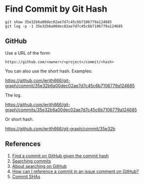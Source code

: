 # Find Commit by Git Hash

```
git show 35e32b6a00dec02ae7d7c45c6b7106779a124685
git log -p -1 35e32b6a00dec02ae7d7c45c6b7106779a124685
```

## GitHub

Use a URL of the form:

```
https://github.com/<owner>/<project>/commit/<hash>
```

You can also use the short hash. Examples:

https://github.com/jerith666/git-graph/commit/35e32b6a00dec02ae7d7c45c6b7106779a124685

The log.

https://github.com/jerith666/git-graph/commits/35e32b6a00dec02ae7d7c45c6b7106779a124685

Or short hash.

https://github.com/jerith666/git-graph/commit/35e32b

## References

1. [Find a commit on GitHub given the commit hash](https://stackoverflow.com/a/12214817/6146580)
1. [Searching commits](https://docs.github.com/en/github/searching-for-information-on-github/searching-commits)
1. [About searching on GitHub](https://docs.github.com/en/github/searching-for-information-on-github/about-searching-on-github)
1. [How can I reference a commit in an issue comment on GitHub?](https://stackoverflow.com/a/8910323/6146580)
1. [Commit SHAs](https://docs.github.com/en/github/writing-on-github/working-with-advanced-formatting/autolinked-references-and-urls#commit-shas)

